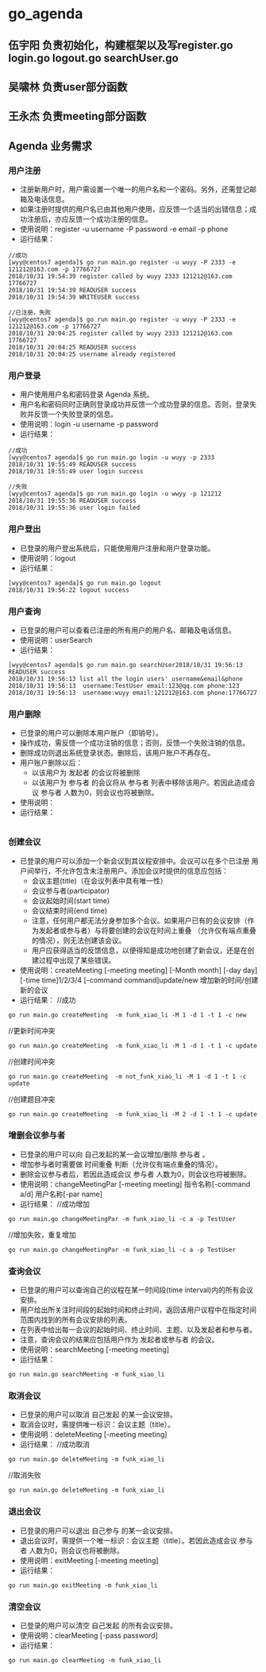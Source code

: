 # go_agenda
## 伍宇阳 负责初始化，构建框架以及写register.go login.go logout.go searchUser.go
## 吴啸林 负责user部分函数
## 王永杰 负责meeting部分函数

## Agenda 业务需求

### 用户注册

* 注册新用户时，用户需设置一个唯一的用户名和一个密码。另外，还需登记邮箱及电话信息。
* 如果注册时提供的用户名已由其他用户使用，应反馈一个适当的出错信息；成功注册后，亦应反馈一个成功注册的信息。
* 使用说明：register -u username -P password -e email -p phone
* 运行结果：
```
//成功
[wyy@centos7 agenda]$ go run main.go register -u wuyy -P 2333 -e 121212@163.com -p 17766727
2018/10/31 19:54:39 register called by wuyy 2333 121212@163.com 17766727
2018/10/31 19:54:39 READUSER success
2018/10/31 19:54:39 WRITEUSER success

//已注册，失败
[wyy@centos7 agenda]$ go run main.go register -u wuyy -P 2333 -e 121212@163.com -p 17766727
2018/10/31 20:04:25 register called by wuyy 2333 121212@163.com 17766727
2018/10/31 20:04:25 READUSER success
2018/10/31 20:04:25 username already registered

```

### 用户登录

* 用户使用用户名和密码登录 Agenda 系统。
* 用户名和密码同时正确则登录成功并反馈一个成功登录的信息。否则，登录失败并反馈一个失败登录的信息。
* 使用说明：login -u username -p password
* 运行结果：
```
//成功
[wyy@centos7 agenda]$ go run main.go login -u wuyy -p 2333
2018/10/31 19:55:49 READUSER success
2018/10/31 19:55:49 user login success

//失败
[wyy@centos7 agenda]$ go run main.go login -u wwyy -p 121212
2018/10/31 19:55:36 READUSER success
2018/10/31 19:55:36 user login failed

```

### 用户登出

* 已登录的用户登出系统后，只能使用用户注册和用户登录功能。
* 使用说明：logout
* 运行结果：
```
[wyy@centos7 agenda]$ go run main.go logout
2018/10/31 19:56:22 logout success

```

### 用户查询

* 已登录的用户可以查看已注册的所有用户的用户名、邮箱及电话信息。
* 使用说明：userSearch
* 运行结果：
```
[wyy@centos7 agenda]$ go run main.go searchUser2018/10/31 19:56:13 READUSER success
2018/10/31 19:56:13 list all the login users' username&email&phone
2018/10/31 19:56:13  username:TestUser email:123@qq.com phone:123
2018/10/31 19:56:13  username:wuyy email:121212@163.com phone:17766727

```

### 用户删除

* 已登录的用户可以删除本用户账户（即销号）。
* 操作成功，需反馈一个成功注销的信息；否则，反馈一个失败注销的信息。
* 删除成功则退出系统登录状态。删除后，该用户账户不再存在。
* 用户账户删除以后：
   * 以该用户为 发起者 的会议将被删除
   * 以该用户为 参与者 的会议将从 参与者 列表中移除该用户。若因此造成会议 参与者 人数为0，则会议也将被删除。
* 使用说明：
* 运行结果：
```

```

### 创建会议

* 已登录的用户可以添加一个新会议到其议程安排中。会议可以在多个已注册 用户间举行，不允许包含未注册用户。添加会议时提供的信息应包括：
   * 会议主题(title)（在会议列表中具有唯一性）
   * 会议参与者(participator)
   * 会议起始时间(start time)
   * 会议结束时间(end time)
   * 注意，任何用户都无法分身参加多个会议。如果用户已有的会议安排（作为发起者或参与者）与将要创建的会议在时间上重叠 （允许仅有端点重叠的情况），则无法创建该会议。
   * 用户应获得适当的反馈信息，以便得知是成功地创建了新会议，还是在创建过程中出现了某些错误。
* 使用说明：createMeeting [-meeting meeting] [-Month month] [-day day] [-time time]1/2/3/4 [-command command]update/new 增加新的时间/创建新的会议
* 运行结果：
//成功
```
go run main.go createMeeting  -m funk_xiao_li -M 1 -d 1 -t 1 -c new
```
//更新时间冲突
```
go run main.go createMeeting  -m funk_xiao_li -M 1 -d 1 -t 1 -c update
```
//创建时间冲突
```
go run main.go createMeeting  -m not_funk_xiao_li -M 1 -d 1 -t 1 -c update
```
//创建题目冲突
```
go run main.go createMeeting  -m funk_xiao_li -M 2 -d 1 -t 1 -c update
```


### 增删会议参与者

* 已登录的用户可以向 自己发起的某一会议增加/删除 参与者 。
* 增加参与者时需要做 时间重叠 判断（允许仅有端点重叠的情况）。
* 删除会议参与者后，若因此造成会议 参与者 人数为0，则会议也将被删除。
* 使用说明：changeMeetingPar [-meeting meeting] 指令名称[-command a/d] 用户名称[-par name]
* 运行结果：
//成功增加
```
go run main.go changeMeetingPar -m funk_xiao_li -c a -p TestUser
```
//增加失败，重复增加
```
go run main.go changeMeetingPar -m funk_xiao_li -c a -p TestUser
```

### 查询会议

* 已登录的用户可以查询自己的议程在某一时间段(time interval)内的所有会议安排。
* 用户给出所关注时间段的起始时间和终止时间，返回该用户议程中在指定时间范围内找到的所有会议安排的列表。
* 在列表中给出每一会议的起始时间、终止时间、主题、以及发起者和参与者。
* 注意，查询会议的结果应包括用户作为 发起者或参与者 的会议。
* 使用说明：searchMeeting [-meeting meeting]
* 运行结果：
```
go run main.go searchMeeting -m funk_xiao_li
```

### 取消会议

* 已登录的用户可以取消 自己发起 的某一会议安排。
* 取消会议时，需提供唯一标识：会议主题（title）。
* 使用说明：deleteMeeting [-meeting meeting]
* 运行结果：
//成功取消
```
go run main.go deleteMeeting -m funk_xiao_li
```
//取消失败
```
go run main.go deleteMeeting -m funk_xiao_li
```

### 退出会议

* 已登录的用户可以退出 自己参与 的某一会议安排。
* 退出会议时，需提供一个唯一标识：会议主题（title）。若因此造成会议 参与者 人数为0，则会议也将被删除。
* 使用说明：exitMeeting [-meeting meeting]
* 运行结果：
```
go run main.go exitMeeting -m funk_xiao_li
```

### 清空会议

* 已登录的用户可以清空 自己发起 的所有会议安排。
* 使用说明：clearMeeting [-pass password]
* 运行结果：
```
go run main.go clearMeeting -m funk_xiao_li
```


